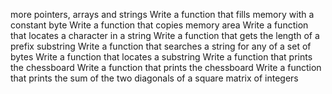 more pointers, arrays and strings
Write a function that fills memory with a constant byte
Write a function that copies memory area
Write a function that locates a character in a string
Write a function that gets the length of a prefix substring
Write a function that searches a string for any of a set of bytes
Write a function that locates a substring
Write a function that prints the chessboard
Write a function that prints the chessboard
Write a function that prints the sum of the two diagonals of a square matrix of integers
